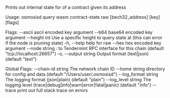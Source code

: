 Prints out internal state for of a contract given its address

Usage:
  osmosisd query wasm contract-state raw [bech32_address] [key] [flags]

Flags:
      --ascii           ascii encoded key argument
      --b64             base64 encoded key argument
      --height int      Use a specific height to query state at (this can error if the node is pruning state)
  -h, --help            help for raw
      --hex             hex encoded  key argument
      --node string     <host>:<port> to Tendermint RPC interface for this chain (default "tcp://localhost:26657")
  -o, --output string   Output format (text|json) (default "text")

Global Flags:
      --chain-id string     The network chain ID
      --home string         directory for config and data (default "/Users/user/.osmosisd")
      --log_format string   The logging format (json|plain) (default "plain")
      --log_level string    The logging level (trace|debug|info|warn|error|fatal|panic) (default "info")
      --trace               print out full stack trace on errors
